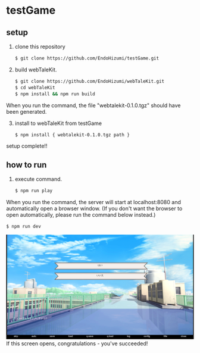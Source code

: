 # testGame

## setup

1. clone this repository
   ```bash
   $ git clone https://github.com/EndoHizumi/testGame.git
   ```

3. build webTaleKit.

   ```bash
   $ git clone https://github.com/EndoHizumi/webTaleKit.git
   $ cd webTaleKit 
   $ npm install && npm run build
   ```

When you run the command, the file "webtalekit-0.1.0.tgz" should have been generated.

3. install to webTaleKit from testGame

   ```bash
   $ npm install { webtalekit-0.1.0.tgz path }
   ```

setup complete!!

## how to run

1. execute command.

   ```bash
   $ npm run play
   ```

When you run the command, the server will start at localhost:8080 and automatically open a browser window. (If you don't want the browser to open automatically, please run the command below instead.)

   ```bash
   $ npm run dev
   ```

   ![2024-07-01-00-34-43.png](2024-07-01-00-34-43.png)
If this screen opens, congratulations - you've succeeded!
